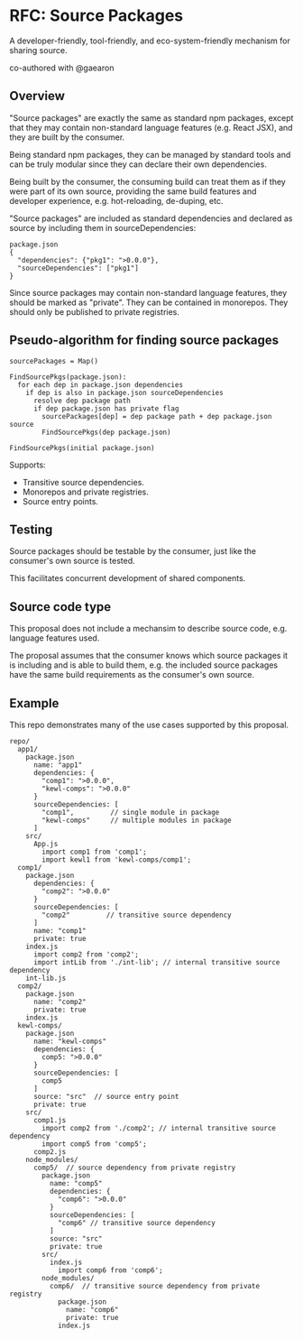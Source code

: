# RFC: Source Packages
A developer-friendly, tool-friendly, and eco-system-friendly mechanism for sharing source.

co-authored with @gaearon

## Overview

"Source packages" are exactly the same as standard npm packages, except that they may contain non-standard language features (e.g. React JSX), and they are built by the consumer.

Being standard npm packages, they can be managed by standard tools and can be truly modular since they can declare their own dependencies.

Being built by the consumer, the consuming build can treat them as if they were part of its own source, providing the same build features and developer experience, e.g. hot-reloading, de-duping, etc.

"Source packages" are included as standard dependencies and declared as source by including them in sourceDependencies:
```
package.json
{
  "dependencies": {"pkg1": ">0.0.0"},
  "sourceDependencies": ["pkg1"]
}
```

Since source packages may contain non-standard language features, they should be marked as "private".  They can be contained in monorepos.  They should only be published to private registries.

## Pseudo-algorithm for finding source packages
```
sourcePackages = Map()

FindSourcePkgs(package.json):
  for each dep in package.json dependencies
    if dep is also in package.json sourceDependencies
      resolve dep package path
      if dep package.json has private flag
        sourcePackages[dep] = dep package path + dep package.json source
        FindSourcePkgs(dep package.json)

FindSourcePkgs(initial package.json)
```
Supports:
* Transitive source dependencies.
* Monorepos and private registries.
* Source entry points.

## Testing
Source packages should be testable by the consumer, just like the consumer's own source is tested.

This facilitates concurrent development of shared components.

## Source code type
This proposal does not include a mechansim to describe source code, e.g. language features used.

The proposal assumes that the consumer knows which source packages it is including and is able to build them, e.g. the included source packages have the same build requirements as the consumer's own source.

## Example
This repo demonstrates many of the use cases supported by this proposal.

```
repo/
  app1/
    package.json
      name: "app1"
      dependencies: {
        "comp1": ">0.0.0",
        "kewl-comps": ">0.0.0"
      }
      sourceDependencies: [
        "comp1",         // single module in package
        "kewl-comps"     // multiple modules in package
      ]
    src/
      App.js
        import comp1 from 'comp1';
        import kewl1 from 'kewl-comps/comp1';
  comp1/
    package.json
      dependencies: {
        "comp2": ">0.0.0"
      }
      sourceDependencies: [
        "comp2"         // transitive source dependency
      ]
      name: "comp1"
      private: true
    index.js
      import comp2 from 'comp2';         
      import intLib from './int-lib'; // internal transitive source dependency
    int-lib.js
  comp2/
    package.json
      name: "comp2"
      private: true
    index.js
  kewl-comps/
    package.json
      name: "kewl-comps"
      dependencies: {
        comp5: ">0.0.0"
      }
      sourceDependencies: [
        comp5
      ]
      source: "src"  // source entry point
      private: true
    src/
      comp1.js
        import comp2 from './comp2'; // internal transitive source dependency
        import comp5 from 'comp5';
      comp2.js
    node_modules/
      comp5/  // source dependency from private registry
        package.json
          name: "comp5"
          dependencies: {
            "comp6": ">0.0.0"
          }
          sourceDependencies: [
            "comp6" // transitive source dependency
          ]
          source: "src"
          private: true
        src/
          index.js
            import comp6 from 'comp6';
        node_modules/
          comp6/  // transitive source dependency from private registry
            package.json
              name: "comp6"
              private: true
            index.js
```

